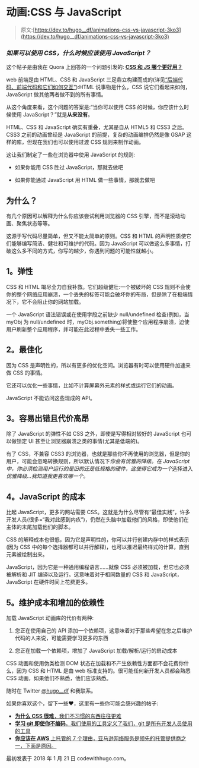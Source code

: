 # 动画:CSS 与 JavaScript

> 原文:[https://dev.to/hugo__df/animations-css-vs-javascript-3ko3](https://dev.to/hugo__df/animations-css-vs-javascript-3ko3)

### *如果可以使用 CSS，什么时候应该使用 JavaScript？*

这个帖子是由我在 Quora 上回答的一个问题引发的:
[**CSS 和 JS 哪个更好用？**](https://www.quora.com/Which-is-better-to-use-CSS-or-JS)

web 前端是由 HTML、CSS 和 JavaScript 三足鼎立构建而成的(详见[“后端代码、前端代码和它们如何交互”](https://hackernoon.com/in-simple-terms-backend-code-frontend-code-and-how-they-interact-2485c5a1bbd2)):HTML 说事物是什么，CSS 说它们看起来如何，JavaScript 做其他两者做不到的所有事情。

从这个角度来看，这个问题的答案是:“当你可以使用 CSS 的时候，你应该什么时候使用 JavaScript？”就是**从来没有**。

HTML、CSS 和 JavaScript 确实有重叠，尤其是自从 HTML5 和 CSS3 之后。CSS3 之前的动画曾经是 JavaScript 的前提，复杂的动画编排仍然是像 GSAP 这样的库，但现在我们也可以使用过渡 CSS 规则来制作动画。

这让我们制定了一些在浏览器中使用 JavaScript 的规则:

*   如果你能用 CSS 胜过 JavaScript，那就去做吧

*   如果你能通过 JavaScript 用 HTML 做一些事情，那就去做吧

## 为什么？

有几个原因可以解释为什么你应该尝试利用浏览器的 CSS 引擎，而不是滚动动画、聚焦状态等等。

这源于写代码尽量简单，但又不能太简单的原则。CSS 和 HTML 的声明性质使它们能够编写简洁、健壮和可维护的代码。因为 JavaScript 可以做这么多事情，打破这么多不同的方式，你写的越少，你遇到问题的可能性就越小。

## 1。弹性

CSS 和 HTML 竭尽全力自我补救。它们超级健壮:一个被破坏的 CSS 规则不会使你的整个网络应用崩溃，一个丢失的标签可能会破坏你的布局，但是除了在极端情况下，它不会阻止你的网站加载。

一个 JavaScript 语法错误或在使用字段之前缺少 null/undefined 检查(例如，当 myObj 为 null/undefined 时，myObj.something)将使整个应用程序崩溃，迫使用户刷新整个应用程序，并可能在此过程中丢失一些工作。

## 2。最佳化

因为 CSS 是声明性的，所以有更多的优化空间。浏览器有时可以使用硬件加速来做 CSS 的事情。

它还可以优化一些事情，比如不计算屏幕外元素的样式或运行它们的动画。

JavaScript 不能访问这些现成的 API。

## 3。容易出错且代价高昂

除了 JavaScript 的弹性不如 CSS 之外，即使是写得相对较好的 JavaScript 也可以做锁定 UI 甚至让浏览器崩溃之类的事情(尤其是低端的)。

有了 CSS，不兼容 CSS3 的浏览器，也就是那些你不再使用的浏览器，但是你的用户，可能会忽略转换规则，所以默认情况下*你会有优雅的降级。在 JavaScript 中，你必须检测用户运行的是旧的还是低规格的硬件，这使得它成为一个*选择进入*优雅降级…我知道我更喜欢哪一个。*

## 4。JavaScript 的成本

比起 JavaScript，更多的网站需要 CSS。这就是为什么尽管有“最佳实践”，许多开发人员(很多=“我对此感到内疚”)，仍然在头脑中加载他们的风格，即使他们在主体的末尾加载他们的脚本。

CSS 的解释成本也很低，因为它是声明性的，你可以并行创建内存中的样式表示(因为 CSS 中的每个选择器都可以并行解释)，也可以推迟最终样式的计算，直到元素被绘制出来。

JavaScript，因为它是一种通用编程语言……就像 CSS 必须被加载，但它也必须被解析和 JIT 编译以及运行。这意味着对于相同数量的 CSS 和 JavaScript，JavaScript 在硬件时间上花费更多。

## 5。维护成本和增加的依赖性

加载 JavaScript 动画库的代价有两种:

1.  您正在使用自己的 API 添加一个依赖项，这意味着对于那些希望在您之后维护代码的人来说，可能需要学习更多的东西

2.  您正在加载一个依赖项，增加了 JavaScript 加载/解析/运行的启动成本

CSS 动画和使用伪类检测 DOM 状态在加载和不产生依赖性方面都不会花费你什么，因为 CSS 和 HTML 是由 web 标准支持的。很可能任何新开发人员都会熟悉 CSS 动画，如果他们不熟悉，他们应该熟悉。

随时在 Twitter [@hugo__df](https://twitter.com/hugo__df) 和我联系。

如果你喜欢这个，留下一些♥️，这里有一些你可能会感兴趣的帖子:

*   [**为什么 CSS 很难**，我们不习惯的东西往往更难](https://medium.com/@hugo__df/why-css-is-hard-89f3b221dd4d)
*   [**学习 git 即使你不编码**，我们使用的工具定义了我们，git 是所有开发人员使用的工具](https://hackernoon.com/learn-git-even-if-you-dont-code-89c521f4209b)
*   [**你应该在 AWS** 上托管的 7 个理由，亚马逊网络服务是领先的托管提供商之一，下面是原因。](https://medium.com/@hugo__df/7-reasons-you-should-be-hosted-on-aws-9312e40ee323)

最初发表于 2018 年 1 月 21 日 codewithhugo.com。